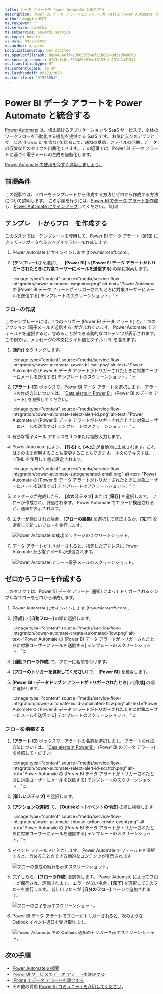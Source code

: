```yaml
---
title: データ アラートを Power Automate と統合する
description: Power BI データ アラートによってトリガーされる Power Automate フローを作成する方法について説明します。
author: maggiesMSFT
ms.reviewer: ''
ms.service: powerbi
ms.subservice: powerbi-service
ms.topic: how-to
ms.date: 09/25/2020
ms.author: maggies
LocalizationGroup: Get started
ms.openlocfilehash: da5940a6ff4e8b05d7548f21b6b048d3adbe05b0
ms.sourcegitcommit: d153cfc0ce559480c53ec48153a7e131b7a31542
ms.translationtype: HT
ms.contentlocale: ja-JP
ms.lasthandoff: 09/29/2020
ms.locfileid: "91526568"
---
```

# <a name="integrate-power-bi-data-alerts-with-power-automate"></a>Power BI データ アラートを Power Automate と統合する

[Power Automate](/power-automate/getting-started) は、増え続けるアプリケーションや SaaS サービスで、全体のワークフローを自動化する機能を提供する SaaS です。 お気に入りのアプリとサービス (Power BI を含む) を統合して、通知の受信、ファイルの同期、データの収集などのタスクを自動化できます。 この記事では、Power BI データ アラートに基づく電子メールの生成を自動化します。

[Power Automate の使用を今すぐ開始しましょう。](/power-automate/getting-started)

## <a name="prerequisites"></a>前提条件
この記事では、フローをテンプレートから作成する方法とゼロから作成する方法について説明します。 この手順を行うには、[Power BI でデータ アラートを作成](../create-reports/service-set-data-alerts.md)し、[Power Automate にサインアップ](https://flow.microsoft.com/#home-signup)してください。 無料!

## <a name="create-a-flow-from-a-template"></a>テンプレートからフローを作成する
このタスクでは、テンプレートを使用して、Power BI データ アラート (通知) によってトリガーされるシンプルなフローを作成します。

1. Power Automate にサインインします (flow.microsoft.com)。
2. **[テンプレート]** を選択し、 **[Power BI]**  >  **[Power BI データ アラートがトリガーされたときに対象ユーザーにメールを送信する]** の順に検索します。
   
    :::image type="content" source="media/service-flow-integration/power-automate-templates.png" alt-text="Power Automate の [Power BI データ アラートがトリガーされたときに対象ユーザーにメールを送信する] テンプレートのスクリーンショット。":::

### <a name="build-the-flow"></a>フローの作成
このテンプレートには、1 つのトリガー (Power BI データ アラート) と、1 つのアクション (電子メールを送信する) が含まれています。 Power Automate でフィールドを選択すると、含めることができる動的なコンテンツが表示されます。  この例では、メッセージの本文にタイル値とタイル URL を含めます。

1. **[続行]** をクリックします。

    :::image type="content" source="media/service-flow-integration/power-automate-power-bi-mail.png" alt-text="Power Automate の [Power BI データ アラートがトリガーされたときに対象ユーザーにメールを送信する] テンプレートのスクリーンショット。":::

1. **[アラート ID]** ボックスで、Power BI データ アラートを選択します。 アラートの作成方法については、「[Data alerts in Power BI](../create-reports/service-set-data-alerts.md)」(Power BI のデータ アラート) を参照してください。
   
    :::image type="content" source="media/service-flow-integration/power-automate-select-alert-id.png" alt-text="Power Automate の [Power BI データ アラートがトリガーされたときに対象ユーザーにメールを送信する] テンプレートのスクリーンショット。":::
2. 有効な電子メール アドレスを 1 つまたは複数入力します。

3. Power Automate により、 **[件名]** と **[本文]** が自動的に生成されます。これはそのまま使用することも変更することもできます。 本文のテキストは、HTML を使用して書式設定されます。

    :::image type="content" source="media/service-flow-integration/power-automate-autogenerated-email.png" alt-text="Power Automate の [Power BI データ アラートがトリガーされたときに対象ユーザーにメールを送信する] テンプレートのスクリーンショット。":::

1. メッセージが完成したら、 **[次のステップ]** または **[保存]** を選択します。  フローが作成され、評価されます。  Power Automate でエラーが検出されると、通知が表示されます。
2. エラーが検出された場合、**[フローの編集]** を選択して修正するか、**[完了]** を選択して新しいフローを実行します。
   
   ![Power Automate の成功メッセージのスクリーンショット。](media/service-flow-integration/power-bi-flow-running.png)
5. データ アラートがトリガーされると、指定したアドレスに Power Automate から電子メールが送信されます。  
   
   ![Power Automate アラート電子メールのスクリーンショット。](media/service-flow-integration/power-bi-flow-email2.png)

## <a name="create-a-flow-from-scratch"></a>ゼロからフローを作成する
このタスクでは、Power BI データ アラート (通知) によってトリガーされるシンプルなフローをゼロから作成します。

1. Power Automate にサインインします (flow.microsoft.com)。
2. **[作成]**  >  **[自動フロー]** の順に選択します。

    :::image type="content" source="media/service-flow-integration/power-automate-create-automated-flow.png" alt-text="Power Automate の [Power BI データ アラートがトリガーされたときに対象ユーザーにメールを送信する] テンプレートのスクリーンショット。":::   
3. **[自動フローの作成]** で、フローに名前を付けます。
1. **[フローのトリガーを選択してください]** で、 **[Power BI]** を検索します。
1. **[Power BI - データドリブン アラートがトリガーされたとき]**  >  **[作成]** の順に選択します。

    :::image type="content" source="media/service-flow-integration/power-automate-build-automated-flow.png" alt-text="Power Automate の [Power BI データ アラートがトリガーされたときに対象ユーザーにメールを送信する] テンプレートのスクリーンショット。":::

### <a name="build-your-flow"></a>フローを構築する
1. **[アラート ID]** ボックスで、アラートの名前を選択します。 アラートの作成方法については、「[Data alerts in Power BI](../create-reports/service-set-data-alerts.md)」(Power BI のデータ アラート) を参照してください。

    :::image type="content" source="media/service-flow-integration/power-automate-select-alert-id-scratch.png" alt-text="Power Automate の [Power BI データ アラートがトリガーされたときに対象ユーザーにメールを送信する] テンプレートのスクリーンショット。":::   

2. **[新しいステップ]** を選択します。
   
3. **[アクションの選択]** で、 **[Outlook]**  >  **[イベントの作成]** の順に検索します。

    :::image type="content" source="media/service-flow-integration/power-automate-choose-action-create-event.png" alt-text="Power Automate の [Power BI データ アラートがトリガーされたときに対象ユーザーにメールを送信する] テンプレートのスクリーンショット。":::   
4. イベント フィールドに入力します。 Power Automate でフィールドを選択すると、含めることができる動的なコンテンツが表示されます。
   
   ![フローの作成の続行を示すスクリーンショット。](media/service-flow-integration/power-bi-flow-event.png)
5. 完了したら、**[フローの作成]** を選択します。  Power Automate によってフローが保存され、評価されます。 エラーがない場合、**[完了]** を選択してこのフローを実行します。  新しいフローが **[自分のフロー]** ページに追加されます。
   
   ![フローの完了を示すスクリーンショット。](media/service-flow-integration/power-bi-flow-running.png)
6. Power BI データ アラートでフローがトリガーされると、次のような Outlook イベント通知を受け取ります。
   
    ![Power Automate での Outlook 通知のトリガーを示すスクリーンショット。](media/service-flow-integration/power-bi-flow-notice.png)

## <a name="next-steps"></a>次の手順
* [Power Automate の概要](/power-automate/getting-started/)
* [Power BI サービスでデータ アラートを設定する](../create-reports/service-set-data-alerts.md)
* [iPhone でデータ アラートを設定する](../consumer/mobile/mobile-set-data-alerts-in-the-mobile-apps.md)
* その他の質問 [Power BI コミュニティを利用してください](https://community.powerbi.com/)。